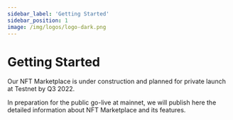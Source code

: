 ```yaml
---
sidebar_label: 'Getting Started'
sidebar_position: 1
image: /img/logos/logo-dark.png
---
```


# Getting Started

Our NFT Marketplace is under construction and planned for private launch at Testnet by Q3 2022.

In preparation for the public go-live at mainnet, we will publish here the detailed information about NFT Marketplace and its features.
